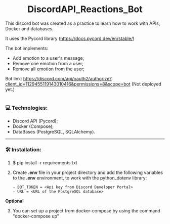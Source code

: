 <h1 align="center">DiscordAPI_Reactions_Bot </h1>

This discord bot was created as a practice to learn how to work with APIs, Docker and databases.

It uses the Pycord library (https://docs.pycord.dev/en/stable/) 

The bot implements:
- Add emotion to a user's message;
- Remove one emotion from a user;
- Remove all emotion from the user;

Bot link: https://discord.com/api/oauth2/authorize?client_id=1129455119143010416&permissions=8&scope=bot (Not deployed yet.)

#


### :computer: Technologies:
- Discord API (Pycord);
- Docker (Compose);
- DataBases (PostgreSQL, SQLAlchemy).
---





### :hammer_and_wrench: Installation:
1. $ pip install -r requirements.txt
2. Create **.env** file in your project directory and add the following variables to the **.env** environment, to work with the python_dotenv library:
  
       - BOT_TOKEN = <Api key from Discord Developer Portal>
       - URL = <URL of the PostgreSQL database>  

  **Optional**

3. You can set up a project from docker-compose by using the command "docker-compose up"